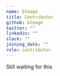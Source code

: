 ```yaml
---
name: blmage
title: Contributor
github: blmage
twitter: ""
linkedin: ""
slack: ""
joining_date: ""
role: contributor
---
```


Still waiting for this
